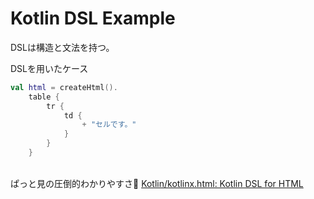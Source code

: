 # Kotlin DSL Example   
DSLは構造と文法を持つ。

DSLを用いたケース
```Kotlin
val html = createHtml().
    table {
        tr {
            td {
                + "セルです。"
            }
        }
    }
```
  
<br />
ぱっと見の圧倒的わかりやすさ😤  
<a href="https://github.com/Kotlin/kotlinx.html" target="_blank">Kotlin/kotlinx.html: Kotlin DSL for HTML</a>
